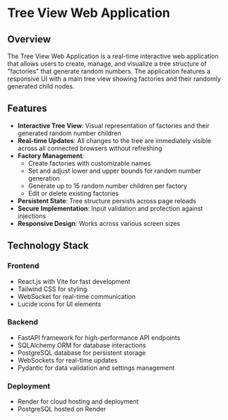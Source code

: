 # Tree View Web Application

## Overview
The Tree View Web Application is a real-time interactive web application that allows users to create, manage, and visualize a tree structure of "factories" that generate random numbers. The application features a responsive UI with a main tree view showing factories and their randomly generated child nodes.

## Features

- **Interactive Tree View**: Visual representation of factories and their generated random number children
- **Real-time Updates**: All changes to the tree are immediately visible across all connected browsers without refreshing
- **Factory Management**:
  - Create factories with customizable names
  - Set and adjust lower and upper bounds for random number generation
  - Generate up to 15 random number children per factory
  - Edit or delete existing factories
- **Persistent State**: Tree structure persists across page reloads
- **Secure Implementation**: Input validation and protection against injections
- **Responsive Design**: Works across various screen sizes

## Technology Stack

### Frontend
- React.js with Vite for fast development
- Tailwind CSS for styling
- WebSocket for real-time communication
- Lucide icons for UI elements

### Backend
- FastAPI framework for high-performance API endpoints
- SQLAlchemy ORM for database interactions
- PostgreSQL database for persistent storage
- WebSockets for real-time updates
- Pydantic for data validation and settings management

### Deployment
- Render for cloud hosting and deployment
- PostgreSQL hosted on Render
